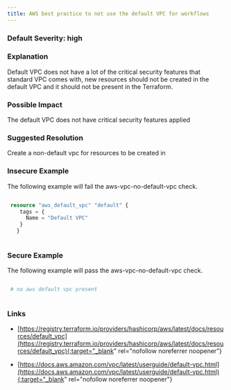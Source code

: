```yaml
---
title: AWS best practice to not use the default VPC for workflows
---
```


### Default Severity: <span class="severity high">high</span>

### Explanation

Default VPC does not have a lot of the critical security features that standard VPC comes with, new resources should not be created in the default VPC and it should not be present in the Terraform.

### Possible Impact
The default VPC does not have critical security features applied

### Suggested Resolution
Create a non-default vpc for resources to be created in


### Insecure Example

The following example will fail the aws-vpc-no-default-vpc check.
```terraform

 resource "aws_default_vpc" "default" {
 	tags = {
 	  Name = "Default VPC"
 	}
   }
 
```



### Secure Example

The following example will pass the aws-vpc-no-default-vpc check.
```terraform

 # no aws default vpc present
 
```



### Links


- [https://registry.terraform.io/providers/hashicorp/aws/latest/docs/resources/default_vpc](https://registry.terraform.io/providers/hashicorp/aws/latest/docs/resources/default_vpc){:target="_blank" rel="nofollow noreferrer noopener"}

- [https://docs.aws.amazon.com/vpc/latest/userguide/default-vpc.html](https://docs.aws.amazon.com/vpc/latest/userguide/default-vpc.html){:target="_blank" rel="nofollow noreferrer noopener"}




